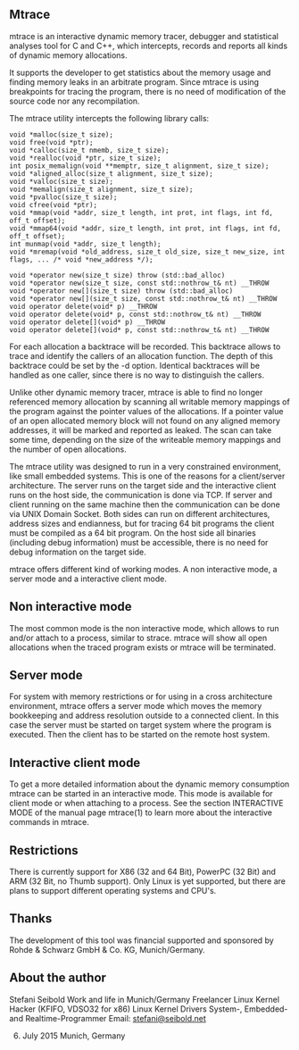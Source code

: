﻿Mtrace
------

mtrace is an interactive dynamic memory tracer, debugger and statistical analyses tool for C and C++, which intercepts, records and reports all kinds of dynamic memory allocations.

It supports the developer to get statistics about the memory usage and finding memory leaks in an arbitrate program.  Since mtrace is using breakpoints for tracing the program, there is no need of modification of the source code nor any recompilation.

The mtrace utility intercepts the following library calls:

	void *malloc(size_t size);
	void free(void *ptr);
	void *calloc(size_t nmemb, size_t size);
	void *realloc(void *ptr, size_t size);
	int posix_memalign(void **memptr, size_t alignment, size_t size);
	void *aligned_alloc(size_t alignment, size_t size);
	void *valloc(size_t size);
	void *memalign(size_t alignment, size_t size);
	void *pvalloc(size_t size);
	void cfree(void *ptr);
	void *mmap(void *addr, size_t length, int prot, int flags, int fd, off_t offset);
	void *mmap64(void *addr, size_t length, int prot, int flags, int fd, off_t offset);
	int munmap(void *addr, size_t length);
	void *mremap(void *old_address, size_t old_size, size_t new_size, int flags, ... /* void *new_address */);

	void *operator new(size_t size) throw (std::bad_alloc)
	void *operator new(size_t size, const std::nothrow_t& nt) __THROW
	void *operator new[](size_t size) throw (std::bad_alloc)
	void *operator new[](size_t size, const std::nothrow_t& nt) __THROW
	void operator delete(void* p) __THROW
	void operator delete(void* p, const std::nothrow_t& nt) __THROW
	void operator delete[](void* p) __THROW
	void operator delete[](void* p, const std::nothrow_t& nt) __THROW


For each allocation a backtrace will be recorded.  This backtrace allows to trace and identify the callers of an allocation function.  The depth of this backtrace could be set by the -d option. Identical backtraces will be handled as one caller, since there is no way to distinguish the callers.

Unlike other dynamic memory tracer, mtrace is able to find no longer referenced memory allocation by scanning all writable memory mappings of the program against the pointer values of the allocations.  If a pointer value of an open allocated memory block will not found on any aligned memory addresses, it will be marked and reported as leaked.  The scan can take some time, depending on the size of the writeable memory mappings and the number of open allocations.

The mtrace utility was designed to run in a very constrained environment, like small embedded systems.  This is one of the reasons for a client/server architecture.  The server runs on the target side and the interactive client runs on the host side, the communication is done via TCP.  If server and client running on the same machine then the communication can be done via UNIX Domain Socket.  Both sides can run on different architectures, address sizes and endianness, but for tracing 64 bit programs the client must be compiled as a 64 bit program.  On the host side all binaries (including debug information) must be accessible, there is no need for debug information on the target side.


mtrace offers different kind of working modes.  A non interactive mode, a server mode and a interactive client mode.

Non interactive mode
--------------------
The most common mode is the non interactive mode, which allows to run and/or attach to a process, similar to strace.  mtrace will show all open allocations when the traced program exists or mtrace will be terminated.

Server mode
-----------
For system with memory restrictions or for using in a cross architecture environment, mtrace offers a server mode which moves the memory bookkeeping and address resolution outside to a connected client.  In this case the server must be started on target system where the program is executed.  Then the client has to be started on the remote host system.

Interactive client mode
-----------------------
To get a more detailed information about the dynamic memory consumption mtrace can be started in an interactive mode.  This mode is available for client mode or when attaching to a process.  See the section INTERACTIVE MODE of the manual page mtrace(1) to learn more about the interactive commands in mtrace.


Restrictions
------------
There is currently support for X86 (32 and 64 Bit), PowerPC (32 Bit) and ARM (32 Bit, no Thumb support).  Only Linux is yet supported, but there are plans to support different operating systems and CPU's.

Thanks
------

The development of this tool was financial supported and sponsored by
Rohde & Schwarz GmbH & Co. KG, Munich/Germany.

About the author
----------------

Stefani Seibold
Work and life in Munich/Germany
Freelancer
Linux Kernel Hacker (KFIFO, VDSO32 for x86)
Linux Kernel Drivers
System-, Embedded- and Realtime-Programmer
Email: stefani@seibold.net

6. July 2015
Munich, Germany

